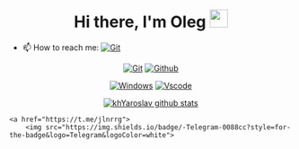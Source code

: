 <h1 align="center">Hi there, I'm <a target="_blank">Oleg</a> 
<img src="https://github.com/blackcater/blackcater/raw/main/images/Hi.gif" height="32"/></h1>

- 📫 How to reach me: [![Git](https://img.shields.io/badge/git-20232A?style=for-the-badge&logo=git)](https://github.com/OlegPark)

<div align="center">

[![Git](https://img.shields.io/badge/git-20232A?style=for-the-badge&logo=git)](https://github.com/OlegPark)
[![Github](https://img.shields.io/badge/github-20232A?style=for-the-badge&logo=github)](https://github.com/OlegPark)


</div>

<div align="center">
  
[![Windows](https://img.shields.io/badge/Windows-20232A?style=for-the-badge&logo=windows)](https://github.com/OlegPark)
[![Vscode](https://img.shields.io/badge/Vscode-20232A?style=for-the-badge&logo=visualstudio)](https://github.com/OlegPark)

</div>

<div align="center">

[![khYaroslav github stats](https://github-readme-stats.vercel.app/api/top-langs/?username=OlegPark&theme=highcontrast&langs_count=20&layout=compact)](https://github.com/OlegPark)

</div>


    <a href="https://t.me/jlnrrg">
        <img src="https://img.shields.io/badge/-Telegram-0088cc?style=for-the-badge&logo=Telegram&logoColor=white">

